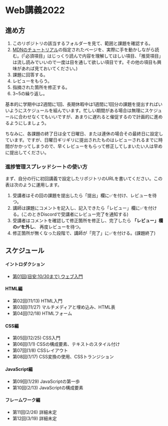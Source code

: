 # Web講義2022

## 進め方
1. このリポジトリの該当するフォルダーを見て、範囲と課題を確認する。
2. [MDNのチュートリアル](https://developer.mozilla.org/ja/docs/Web/Tutorials)の指定されたページを、実際に手を動かしながら読む。(「必須項目」はじっくり読んで内容を理解してほしい項目、「推奨項目」は流し読みでいいので一度は目を通して欲しい項目です。その他の項目も興味があれば見ておいてください。)
4. 課題に回答する。
5. レビューをもらう。
6. 指摘された箇所を修正する。
7. 3~5の繰り返し。

基本的に学期中は2週間に1回、長期休暇中は1週間に1回分の課題を提出すればいいようにスケジュールを組んでいます。忙しい期間がある場合は無理にスケジュールに合わせなくてもいいですが、あまりに遅れると催促するので計画的に進めるようにしましょう。

ちなみに、各課題の終了日は全て日曜日、または連休の場合その最終日に設定しています。ですが、日曜日ギリギリに提出されたものはレビューされるまでに時間がかかってしまうので、早くレビューをもらって修正してしまいたい人は早めに提出してください。

### 進捗管理スプレッドシートの使い方
まず、自分の行に初回講義で設定したリポジトリのURLを書いてください。この表は次のように運用します。

1. 受講者はその回の課題を提出したら「提出」欄に✅を付け、レビューを待つ。
2. 講師は課題にコメントを記入し、記入できたら「レビュー」欄に✅を付ける。(このときDiscordで受講者にレビュー完了を通知する)
4. 受講者はコメントを確認して修正箇所を修正し、完了したら **「レビュー」欄の✅を外し**、 再度レビューを待つ。
3. 修正箇所が無くなった段階で、講師が「完了」に✅を付ける。(課題終了)

## スケジュール
#### イントロダクション
* [第01回(目安:10/30まで) ウェブ入門](./01/)

#### HTML編
* 第02回(11/13) HTML入門
* 第03回(11/27) マルチメディアと埋め込み、HTML表
* 第04回(12/18) HTMLフォーム

#### CSS編
* 第05回(12/25) CSS入門
* 第06回(1/1) CSSの構成要素、テキストのスタイル付け
* 第07回(1/8) CSSレイアウト
* 第08回(1/17) CSS変換の使用、CSSトランジション

#### JavaScript編
* 第09回(1/29) JavaScriptの第一歩
* 第10回(2/13) JavaScriptの構成要素

#### フレームワーク編
* 第11回(2/26) 詳細未定
* 第12回(3/19) 詳細未定
